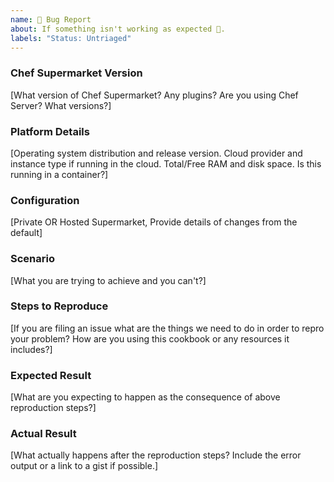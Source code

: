 ```yaml
---
name: 🐛 Bug Report
about: If something isn't working as expected 🤔.
labels: "Status: Untriaged"
---
```


### Chef Supermarket Version

[What version of Chef Supermarket? Any plugins? Are you using Chef Server? What versions?]

### Platform Details

[Operating system distribution and release version. Cloud provider and instance type if running in the cloud. Total/Free RAM and disk space. Is this running in a container?]

### Configuration

[Private OR Hosted Supermarket, Provide details of changes from the default]

### Scenario

[What you are trying to achieve and you can't?]

### Steps to Reproduce

[If you are filing an issue what are the things we need to do in order to repro your problem? How are you using this cookbook or any resources it includes?]

### Expected Result

[What are you expecting to happen as the consequence of above reproduction steps?]

### Actual Result

[What actually happens after the reproduction steps? Include the error output or a link to a gist if possible.]
